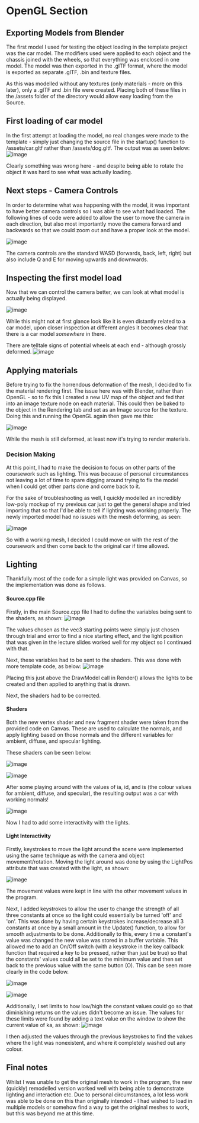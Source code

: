 
# OpenGL Section

## Exporting Models from Blender

The first model I used for testing the object loading in the template project was the car model. The modifiers used were applied to each object and the chassis joined with the wheels, so that everything was enclosed in one model. The model was then exported in the .glTF format, where the model is exported as separate .glTF, .bin and texture files.

As this was modelled without any textures (only materials - more on this later), only a .glTF and .bin file were created.
Placing both of these files in the /assets folder of the directory would allow easy loading from the Source.

## First loading of car model

In the first attempt at loading the model, no real changes were made to the template - simply just changing the source file in the startup() function to /assets/car.gltf rather than /assets/dog.gltf.
The output was as seen below:
![image](https://user-images.githubusercontent.com/67718774/205511601-25add05f-415f-42d1-96b2-973da5bf6a74.png)

Clearly something was wrong here - and despite being able to rotate the object it was hard to see what was actually loading.

## Next steps - Camera Controls

In order to determine what was happening with the model, it was important to have better camera controls so I was able to see what had loaded. The following lines of code were added to allow the user to move the camera in each direction, but also most importantly move the camera forward and backwards so that we could zoom out and have a proper look at the model.

![image](https://user-images.githubusercontent.com/67718774/205512770-9f787bb0-034c-4547-b228-ce0f33cbdb20.png)


The camera controls are the standard WASD (forwards, back, left, right) but also include Q and E for moving upwards and downwards.

## Inspecting the first model load

Now that we can control the camera better, we can look at what model is actually being displayed. 

![image](https://user-images.githubusercontent.com/67718774/205512879-6f4f5771-8e16-409b-bf0c-1d3a8951e357.png)


While this might not at first glance look like it is even distantly related to a car model, upon closer inspection at different angles it becomes clear that there is a car model *somewhere* in there.

There are telltale signs of potential wheels at each end - although grossly deformed.
![image](https://user-images.githubusercontent.com/67718774/205513009-1fd28578-7305-41fd-92c6-8ab5222a5754.png)
 
## Applying materials

Before trying to fix the horrendous deformation of the mesh, I decided to fix the material rendering first. The issue here was with Blender, rather than OpenGL - so to fix this I created a new UV map of the object and fed that into an image texture node on each material. This could then be baked to the object in the Rendering tab and set as an Image source for the texture. Doing this and running the OpenGL again then gave me this:

![image](https://user-images.githubusercontent.com/67718774/205650068-796069b5-a57f-4172-9e7d-31ea8cc5512c.png)

While the mesh is still deformed, at least now it's trying to render materials.

### Decision Making

At this point, I had to make the decision to focus on other parts of the coursework such as lighting. This was because of personal circumstances not leaving a lot of time to spare digging around trying to fix the model when I could get other parts done and come back to it.

For the sake of troubleshooting as well, I quickly modelled an incredibly low-poly mockup of my previous car just to get the general shape and tried importing that so that I'd be able to tell if lighting was working properly. The newly imported model had no issues with the mesh deforming, as seen:

![image](https://user-images.githubusercontent.com/67718774/205654957-f8fa17b8-a1d4-42fe-98f5-ff870ac57917.png)

So with a working mesh, I decided I could move on with the rest of the coursework and then come back to the original car if time allowed.

## Lighting

Thankfully most of the code for a simple light was provided on Canvas, so the implementation was done as follows.

#### Source.cpp file

Firstly, in the main Source.cpp file I had to define the variables being sent to the shaders, as shown: 
![image](https://user-images.githubusercontent.com/67718774/205926422-a9186551-1e3c-475b-b2ad-03aea4b13ff5.png)

The values chosen as the vec3 starting points were simply just chosen through trial and error to find a nice starting effect, and the light position that was given in the lecture slides worked well for my object so I continued with that. 

Next, these variables had to be sent to the shaders. This was done with more template code, as below: 
![image](https://user-images.githubusercontent.com/67718774/205941734-07be495f-b514-4a96-bcea-c4c4f1c8b8c2.png)

Placing this just above the DrawModel call in Render() allows the lights to be created and then applied to anything that is drawn.

Next, the shaders had to be corrected.

#### Shaders

Both the new vertex shader and new fragment shader were taken from the provided code on Canvas. These are used to calculate the normals, and apply lighting based on those normals and the different variables for ambient, diffuse, and specular lighting.

These shaders can be seen below:

![image](https://user-images.githubusercontent.com/67718774/205948576-7a98a532-73e2-4cde-8e39-0872f1029640.png)

![image](https://user-images.githubusercontent.com/67718774/205948659-e4b2b8ac-c8a8-4b42-8e96-e0627976dea7.png)


After some playing around with the values of ia, id, and is (the colour values for ambient, diffuse, and specular), the resulting output was a car with working normals!

![image](https://user-images.githubusercontent.com/67718774/205949315-91258448-e1f9-4c63-b39b-8be9066e1b80.png)

Now I had to add some interactivity with the lights.

#### Light Interactivity

Firstly, keystrokes to move the light around the scene were implemented using the same technique as with the camera and object movement/rotation. Moving the light around was done by using the LightPos attribute that was created with the light, as shown:

![image](https://user-images.githubusercontent.com/67718774/205955923-8dc94990-5f14-4cbf-87f8-d6a6e9febea1.png)

The movement values were kept in line with the other movement values in the program.

Next, I added keystrokes to allow the user to change the strength of all three constants at once so the light could essentially be turned 'off' and 'on'. This was done by having certain keystrokes increase/decrease all 3 constants at once by a small amount in the Update() function, to allow for smooth adjustments to be done. Additionally to this, every time a constant's value was changed the new value was stored in a buffer variable. This allowed me to add an On/Off switch (with a keystroke in the key callback function that required a key to be pressed, rather than just be true) so that the constants' values could all be set to the minimum value and then set back to the previous value with the same button (O). This can be seen more clearly in the code below. 

![image](https://user-images.githubusercontent.com/67718774/205958681-17ba86f0-d0a1-42c8-9765-36473b20f32d.png)

![image](https://user-images.githubusercontent.com/67718774/205958744-29cd1a21-8dfb-4676-8be9-6ad22e4936e2.png)

Additionally, I set limits to how low/high the constant values could go so that diminishing returns on the values didn't become an issue. The values for these limits were found by adding a text value on the window to show the current value of ka, as shown: 
![image](https://user-images.githubusercontent.com/67718774/205959981-3d4c09e2-a1a2-46b6-9997-9589babc2f91.png)

I then adjusted the values through the previous keystrokes to find the values where the light was nonexistent, and where it completely washed out any colour.

## Final notes

Whilst I was unable to get the original mesh to work in the program, the new (quickly) remodelled version worked well with being able to demonstrate lighting and interaction etc. Due to personal circumstances, a lot less work was able to be done on this than originally intended - I had wished to load in multiple models or somehow find a way to get the original meshes to work, but this was beyond me at this time.

